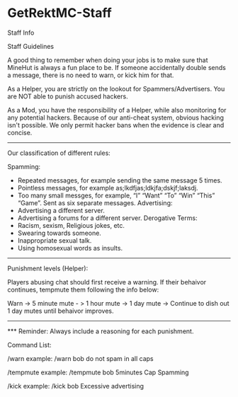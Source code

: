 # GetRektMC-Staff
Staff Info


Staff Guidelines

A good thing to remember when doing your jobs is to make sure that MineHut is always a fun place to be. 
If someone accidentally double sends a message, there is no need to warn, or kick him for that. 

As a Helper, you are strictly on the lookout for Spammers/Advertisers.
You are NOT able to punish accused hackers.

As a Mod, you have the responsibility of a Helper, while also monitoring for any potential hackers. 
Because of our anti-cheat system, obvious hacking isn't possible. 
We only permit hacker bans when the evidence is clear and concise.  

----------------------------------------------------------------------------

Our classification of different rules:

Spamming: 
- Repeated messages, for example sending the same message 5 times. 
- Pointless messages, for example as;lkdfjas;ldkjfa;dskjf;laksdj.
- Too many small messges, for example, “I” “Want” “To” “Win” “This” “Game”. Sent as six separate messages.
Advertising:
- Advertising a different server.
- Advertising a forums for a different server.
Derogative Terms: 
- Racism, sexism, Religious jokes, etc.
- Swearing towards someone. 
- Inappropriate sexual talk.
- Using homosexual words as insults.

----------------------------------------------------------------------------

Punishment levels (Helper): 

Players abusing chat should first receive a warning. 
If their behaivor continues, tempmute them following the info below:

Warn -> 5 minute mute - > 1 hour mute -> 1 day mute -> Continue to dish out 1 day mutes until behaivor improves.

----------------------------------------------------------------------------

*** Reminder: Always include a reasoning for each punishment.

Command List:

/warn <player> <reason>
example: /warn bob do not spam in all caps

/tempmute <player> <time> <reason>
example: /tempmute bob 5minutes Cap Spamming

/kick <player> <reason>
example: /kick bob Excessive advertising
